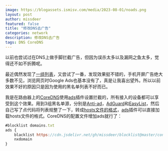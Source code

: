 ```yaml
---
image: https://blogassets.ismisv.com/media/2023-08-01/noads.png
layout: post
author: missdeer
featured: false
title: "修改DNS去广告"
categories: network
description: 修改DNS去广告
tags: DNS CoreDNS
---
```


以前也尝试过在DNS上做手脚拦截广告，但因为误杀太多以及漏网之鱼太多，觉得还不如不折腾呢。

最近偶然发现了[一组列表](https://github.com/missdeer/blocklist)，又尝试了一番，发现效果挺不错的，手机开屏广告绝大多数不见，浏览网页时Google Ads也基本没有了，真是让我喜出望外。所以以前效果不好的原因只是因为使用的黑名单列表不好而已。

我是在路由器上的[CoreDNS](https://github.com/missdeer/coredns_custom_build)使用[ads](https://github.com/missdeer/ads)插件设置拦截的，所有接入的设备都可以享受到这个效果。用到3组黑名单源，分别是[Anti-ad](https://anti-ad.net)，[AdGuard](https://github.com/AdguardTeam)和[EasyList](https://github.com/easylist/easylist/)，然后自己写了点代码将列表规整了一下，转成[hosts文件的格式](https://github.com/missdeer/blocklist)，[ads](https://github.com/missdeer/ads)插件可以直接加载hosts文件的格式。CoreDNS的配置文件增加ads就行了：

```js
#blocklist domains.txt
ads {
    blacklist https://cdn.jsdelivr.net/gh/missdeer/blocklist@master/convert/alldomains.txt
    nxdomain
}
```





